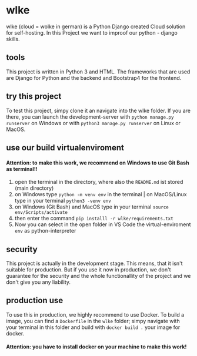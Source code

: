 # wlke

wlke (cloud = wolke in german) is a Python Django created Cloud solution for self-hosting. In this Project we want to improof our python - django skills.

## tools

This project is written in Python 3 and HTML. The frameworks that are used are Django for Python and the backend and Bootstrap4 for the frontend.

## try this project

To test this project, simpy clone it an navigate into the wlke folder. If you are there, you can launch the development-server with `python manage.py runserver` on Windows or with `python3 manage.py runserver` on Linux or MacOS.

## use our build virtualenviroment

#### Attention: to make this work, we recommend on Windows to use Git Bash as terminal!!

1. open the terminal in the directory, where also the `README.md` ist stored (main directory)
2. on Windows type `python -m venv env` in the terminal | on MacOS/Linux type in your terminal `python3 -venv env`
3. on Windows (Git Bash) and MacOS type in your terminal `source env/Scripts/activate`
4. then enter the command `pip installl -r wlke/requirements.txt`
5. Now you can select in the open folder in VS Code the virtual-enviroment `env` as python-interpreter

## security

This project is actually in the development stage. This means, that it isn't suitable for production. But if you use it now in production, we don't guarantee for the security and the whole functionallity of the project and we don't give you any liability.

## production use

To use this in production, we highly recommend to use Docker. To build a image, you can find a `Dockerfile` in the `wlke` folder; simpy navigate with your terminal in this folder and build with `docker build .` your image for docker.

#### Attention: you have to install docker on your machine to make this work!
